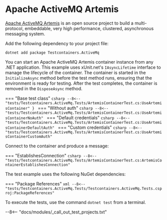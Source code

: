 # Apache ActiveMQ Artemis

[Apache ActiveMQ Artemis](https://activemq.apache.org/components/artemis/) is an open source project to build a multi-protocol, embeddable, very high performance, clustered, asynchronous messaging system.

Add the following dependency to your project file:

```shell title="NuGet"
dotnet add package Testcontainers.ActiveMq
```

You can start an Apache ActiveMQ Artemis container instance from any .NET application. This example uses xUnit.net's `IAsyncLifetime` interface to manage the lifecycle of the container. The container is started in the `InitializeAsync` method before the test method runs, ensuring that the environment is ready for testing. After the test completes, the container is removed in the `DisposeAsync` method.

=== "Base test class"
    ```csharp
    --8<-- "tests/Testcontainers.ActiveMq.Tests/ArtemisContainerTest.cs:UseArtemisContainer"
    }
    ```
=== "Without auth"
    ```csharp
    --8<-- "tests/Testcontainers.ActiveMq.Tests/ArtemisContainerTest.cs:UseArtemisContainerNoAuth"
    ```
=== "Default credentials"
    ```csharp
    --8<-- "tests/Testcontainers.ActiveMq.Tests/ArtemisContainerTest.cs:UseArtemisContainerDefaultAuth"
    ```
=== "Custom credentials"
    ```csharp
    --8<-- "tests/Testcontainers.ActiveMq.Tests/ArtemisContainerTest.cs:UseArtemisContainerCustomAuth"
    ```

Connect to the container and produce a message:

=== "EstablishesConnection"
    ```csharp
    --8<-- "tests/Testcontainers.ActiveMq.Tests/ArtemisContainerTest.cs:ArtemisContainerEstablishesConnection"
    ```

The test example uses the following NuGet dependencies:

=== "Package References"
    ```xml
    --8<-- "tests/Testcontainers.ActiveMq.Tests/Testcontainers.ActiveMq.Tests.csproj:PackageReferences"
    ```

To execute the tests, use the command `dotnet test` from a terminal.

--8<-- "docs/modules/_call_out_test_projects.txt"